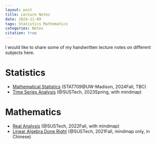 ```yaml
---
layout: post
title: Lecture Notes
date: 2024-11-09
tags: Statistics Mathematics
categories: Notes
citation: true
---
```


I would like to share some of my handwritten lecture notes on different subjects here.

# Statistics
- [Mathematical Statistics](https://langtianm.github.io/assets/documents/Math_Stat.pdf) (STAT709@UW-Madison, 2024Fall, TBC)
- [Time Series Analysis](https://langtianm.github.io/assets/documents/TSA.pdf) (@SUSTech, 2023Spring, with mindmap)


# Mathematics
- [Real Analysis](https://langtianm.github.io/assets/documents/Real_Analysis.pdf) (@SUSTech, 2022Fall, with mindmap)
- [Linear Algebra Done Right](https://langtianm.github.io/assets/documents/Done_Right_Mindmap.pdf) (@SUSTech, 2021Fall, mindmap only, in Chinese)